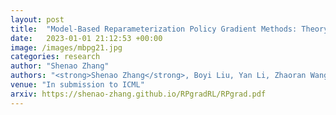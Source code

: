 ```yaml
---
layout: post
title:  "Model-Based Reparameterization Policy Gradient Methods: Theory and Practical Algorithms"
date:   2023-01-01 21:12:53 +00:00
image: /images/mbpg21.jpg
categories: research
author: "Shenao Zhang"
authors: "<strong>Shenao Zhang</strong>, Boyi Liu, Yan Li, Zhaoran Wang, Tuo Zhao"
venue: "In submission to ICML"
arxiv: https://shenao-zhang.github.io/RPgradRL/RPgrad.pdf
---
```

